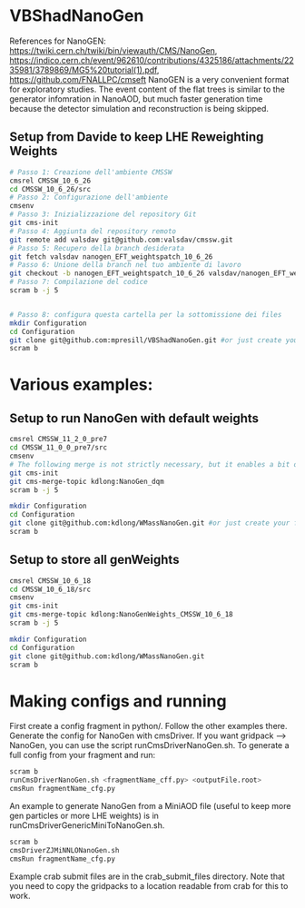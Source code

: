 # VBShadNanoGen

References for NanoGEN: https://twiki.cern.ch/twiki/bin/viewauth/CMS/NanoGen, https://indico.cern.ch/event/962610/contributions/4325186/attachments/2235981/3789869/MG5%20tutorial(1).pdf, https://github.com/FNALLPC/cmseft 
NanoGEN is a very convenient format for exploratory studies. The event content of the flat trees is similar to the generator infomration in NanoAOD, but much faster generation time because the detector simulation and reconstruction is being skipped.

## Setup from Davide to keep LHE Reweighting Weights

```sh
# Passo 1: Creazione dell'ambiente CMSSW
cmsrel CMSSW_10_6_26
cd CMSSW_10_6_26/src
# Passo 2: Configurazione dell'ambiente
cmsenv
# Passo 3: Inizializzazione del repository Git
git cms-init
# Passo 4: Aggiunta del repository remoto
git remote add valsdav git@github.com:valsdav/cmssw.git
# Passo 5: Recupero della branch desiderata
git fetch valsdav nanogen_EFT_weightspatch_10_6_26
# Passo 6: Unione della branch nel tuo ambiente di lavoro
git checkout -b nanogen_EFT_weightspatch_10_6_26 valsdav/nanogen_EFT_weightspatch_10_6_26
# Passo 7: Compilazione del codice
scram b -j 5


# Passo 8: configura questa cartella per la sottomissione dei files 
mkdir Configuration
cd Configuration
git clone git@github.com:mpresill/VBShadNanoGen.git #or just create your fragment in a <name>/python subfolder
scram b
```



# Various examples:
## Setup to run NanoGen with default weights

```sh
cmsrel CMSSW_11_2_0_pre7
cd CMSSW_11_0_0_pre7/src
cmsenv
# The following merge is not strictly necessary, but it enables a bit of functionality
git cms-init
git cms-merge-topic kdlong:NanoGen_dqm
scram b -j 5

mkdir Configuration
cd Configuration
git clone git@github.com:kdlong/WMassNanoGen.git #or just create your fragment in a <name>/python subfolder
scram b
```

## Setup to store all genWeights

```sh 
cmsrel CMSSW_10_6_18
cd CMSSW_10_6_18/src
cmsenv
git cms-init
git cms-merge-topic kdlong:NanoGenWeights_CMSSW_10_6_18
scram b -j 5

mkdir Configuration
cd Configuration
git clone git@github.com:kdlong/WMassNanoGen.git
scram b
```



# Making configs and running

First create a config fragment in python/. Follow the other examples there.
Generate the config for NanoGen with cmsDriver. If you want gridpack --> NanoGen, you can use the script runCmsDriverNanoGen.sh. To generate a full config from your fragment and run:
```sh
scram b
runCmsDriverNanoGen.sh <fragmentName_cff.py> <outputFile.root>
cmsRun fragmentName_cfg.py
```
An example to generate NanoGen from a MiniAOD file (useful to keep more gen particles or more LHE weights) is in runCmsDriverGenericMiniToNanoGen.sh.
```sh
scram b
cmsDriverZJMiNNLONanoGen.sh
cmsRun fragmentName_cfg.py
```
Example crab submit files are in the crab_submit_files directory. Note that you need to copy the gridpacks to a location readable from crab for this to work.

